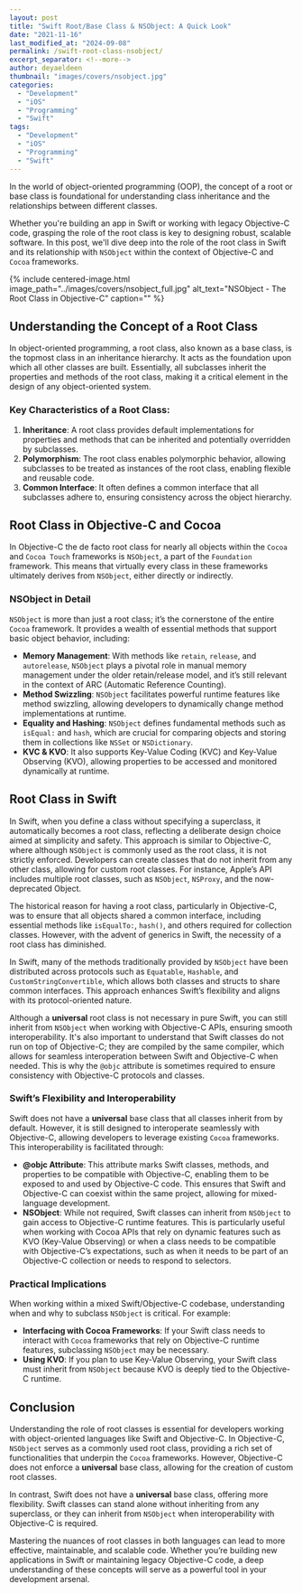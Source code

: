 ```yaml
---
layout: post
title: "Swift Root/Base Class & NSObject: A Quick Look"
date: "2021-11-16"
last_modified_at: "2024-09-08"
permalink: /swift-root-class-nsobject/
excerpt_separator: <!--more-->
author: deyaeldeen
thumbnail: "images/covers/nsobject.jpg"
categories: 
  - "Development"
  - "iOS"
  - "Programming"
  - "Swift"
tags: 
  - "Development"
  - "iOS"
  - "Programming"
  - "Swift"
---
```


In the world of object-oriented programming (OOP), the concept of a root or base class is foundational for understanding class inheritance and the relationships between different classes. 

<!--more-->
Whether you're building an app in Swift or working with legacy Objective-C code, grasping the role of the root class is key to designing robust, scalable software. 
In this post, we'll dive deep into the role of the root class in Swift and its relationship with `NSObject` within the context of Objective-C and `Cocoa` frameworks.


{%
 include centered-image.html 
 image_path="../images/covers/nsobject_full.jpg"
 alt_text="NSObject - The Root Class in Objective-C"
 caption=""
%}

## Understanding the Concept of a Root Class

In object-oriented programming, a root class, also known as a base class, is the topmost class in an inheritance hierarchy. It acts as the foundation upon which all other classes are built. Essentially, all subclasses inherit the properties and methods of the root class, making it a critical element in the design of any object-oriented system.

### Key Characteristics of a Root Class:

1. **Inheritance**: A root class provides default implementations for properties and methods that can be inherited and potentially overridden by subclasses.
2. **Polymorphism**: The root class enables polymorphic behavior, allowing subclasses to be treated as instances of the root class, enabling flexible and reusable code.
3. **Common Interface**: It often defines a common interface that all subclasses adhere to, ensuring consistency across the object hierarchy.

## Root Class in Objective-C and Cocoa

In Objective-C the de facto root class for nearly all objects within the `Cocoa` and `Cocoa Touch` frameworks is `NSObject`, a part of the `Foundation` framework. This means that virtually every class in these frameworks ultimately derives from `NSObject`, either directly or indirectly.

### NSObject in Detail

`NSObject` is more than just a root class; it’s the cornerstone of the entire `Cocoa` framework. It provides a wealth of essential methods that support basic object behavior, including:

- **Memory Management**: With methods like `retain`, `release`, and `autorelease`, `NSObject` plays a pivotal role in manual memory management under the older retain/release model, and it’s still relevant in the context of ARC (Automatic Reference Counting).
- **Method Swizzling**: `NSObject` facilitates powerful runtime features like method swizzling, allowing developers to dynamically change method implementations at runtime.
- **Equality and Hashing**: `NSObject` defines fundamental methods such as `isEqual:` and `hash`, which are crucial for comparing objects and storing them in collections like `NSSet` or `NSDictionary`.
- **KVC & KVO**: It also supports Key-Value Coding (KVC) and Key-Value Observing (KVO), allowing properties to be accessed and monitored dynamically at runtime.

## Root Class in Swift

In Swift, when you define a class without specifying a superclass, it automatically becomes a root class, reflecting a deliberate design choice aimed at simplicity and safety. This approach is similar to Objective-C, where although `NSObject` is commonly used as the root class, it is not strictly enforced. Developers can create classes that do not inherit from any other class, allowing for custom root classes. For instance, Apple’s API includes multiple root classes, such as `NSObject`, `NSProxy`, and the now-deprecated Object.

The historical reason for having a root class, particularly in Objective-C, was to ensure that all objects shared a common interface, including essential methods like `isEqualTo:`, `hash()`, and others required for collection classes. However, with the advent of generics in Swift, the necessity of a root class has diminished.

In Swift, many of the methods traditionally provided by `NSObject` have been distributed across protocols such as `Equatable`, `Hashable`, and `CustomStringConvertible`, which allows both classes and structs to share common interfaces. This approach enhances Swift’s flexibility and aligns with its protocol-oriented nature.

Although a **universal** root class is not necessary in pure Swift, you can still inherit from `NSObject` when working with Objective-C APIs, ensuring smooth interoperability. It's also important to understand that Swift classes do not run on top of Objective-C; they are compiled by the same compiler, which allows for seamless interoperation between Swift and Objective-C when needed. This is why the `@objc` attribute is sometimes required to ensure consistency with Objective-C protocols and classes.

### Swift’s Flexibility and Interoperability

Swift does not have a **universal** base class that all classes inherit from by default. However, it is still designed to interoperate seamlessly with Objective-C, allowing developers to leverage existing `Cocoa` frameworks. This interoperability is facilitated through:

- **@objc Attribute**: This attribute marks Swift classes, methods, and properties to be compatible with Objective-C, enabling them to be exposed to and used by Objective-C code. This ensures that Swift and Objective-C can coexist within the same project, allowing for mixed-language development.
- **NSObject**: While not required, Swift classes can inherit from `NSObject` to gain access to Objective-C runtime features. This is particularly useful when working with Cocoa APIs that rely on dynamic features such as KVO (Key-Value Observing) or when a class needs to be compatible with Objective-C’s expectations, such as when it needs to be part of an Objective-C collection or needs to respond to selectors.


### Practical Implications

When working within a mixed Swift/Objective-C codebase, understanding when and why to subclass `NSObject` is critical. For example:

- **Interfacing with Cocoa Frameworks**: If your Swift class needs to interact with `Cocoa` frameworks that rely on Objective-C runtime features, subclassing `NSObject` may be necessary.
- **Using KVO**: If you plan to use Key-Value Observing, your Swift class must inherit from `NSObject` because KVO is deeply tied to the Objective-C runtime.

## Conclusion

Understanding the role of root classes is essential for developers working with object-oriented languages like Swift and Objective-C. In Objective-C, `NSObject` serves as a commonly used root class, providing a rich set of functionalities that underpin the `Cocoa` frameworks. However, Objective-C does not enforce a **universal** base class, allowing for the creation of custom root classes.

In contrast, Swift does not have a **universal** base class, offering more flexibility. Swift classes can stand alone without inheriting from any superclass, or they can inherit from `NSObject` when interoperability with Objective-C is required.

Mastering the nuances of root classes in both languages can lead to more effective, maintainable, and scalable code. Whether you’re building new applications in Swift or maintaining legacy Objective-C code, a deep understanding of these concepts will serve as a powerful tool in your development arsenal.
